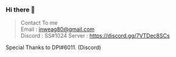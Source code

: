 ### Hi there 👋

<!--
**S-Series/S-Series** is a ✨ _special_ ✨ repository because its `README.md` (this file) appears on your GitHub profile.

Here are some ideas to get you started:

- 🔭 I’m currently working on ...
- 🌱 I’m currently learning ...
- 👯 I’m looking to collaborate on ...
- 🤔 I’m looking for help with ...
- 💬 Ask me about ...
- 📫 How to reach me: ...
- 😄 Pronouns: ...
- ⚡ Fun fact: ...
-->

>Contact To me  
Email : inweag80@gmail.com  
Discord : SS#1024
Server : https://discord.gg/7VTDec8SCs
  
Special Thanks to DPI#6011. (Discord)
